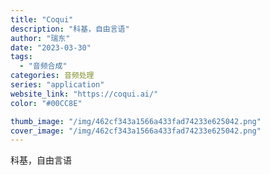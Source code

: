 ```yaml
---
title: "Coqui"
description: "科基，自由言语"
author: "瑞东"
date: "2023-03-30"
tags:
  - "音频合成"
categories: 音频处理
series: "application"
website_link: "https://coqui.ai/"
color: "#00CC8E"

thumb_image: "/img/462cf343a1566a433fad74233e625042.png"
cover_image: "/img/462cf343a1566a433fad74233e625042.png"
---
```


科基，自由言语